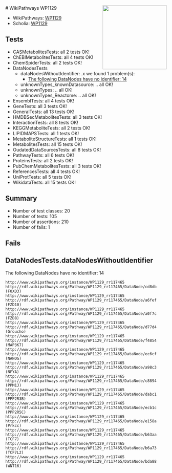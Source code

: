 <img style="float: right; width: 200px" src="https://upload.wikimedia.org/wikipedia/commons/thumb/8/83/Wplogo_with_text_500.png/640px-Wplogo_with_text_500.png" />
# WikiPathways WP1129

* WikiPathways: [WP1129](https://new.wikipathways.org/pathways/WP1129)
* Scholia: [WP1129](https://scholia.toolforge.org/wikipathways/WP1129)
## Tests
* CASMetabolitesTests: all 2 tests OK!
* ChEBIMetabolitesTests: all 4 tests OK!
* ChemSpiderTests: all 2 tests OK!
* DataNodesTests
    * dataNodesWithoutIdentifier: .x we found 1 problem(s):
        * [The following DataNodes have no identifier: 14](#8792c494)
    * unknownTypes_knownDatasource: .. all OK!
    * unknownTypes: .. all OK!
    * unknownTypes_Reactome: .. all OK!
* EnsemblTests: all 4 tests OK!
* GeneTests: all 3 tests OK!
* GeneralTests: all 13 tests OK!
* HMDBSecMetabolitesTests: all 3 tests OK!
* InteractionTests: all 8 tests OK!
* KEGGMetaboliteTests: all 2 tests OK!
* LIPIDMAPSTests: all 1 tests OK!
* MetaboliteStructureTests: all 1 tests OK!
* MetabolitesTests: all 15 tests OK!
* OudatedDataSourcesTests: all 8 tests OK!
* PathwayTests: all 6 tests OK!
* ProteinsTests: all 2 tests OK!
* PubChemMetabolitesTests: all 3 tests OK!
* ReferencesTests: all 4 tests OK!
* UniProtTests: all 5 tests OK!
* WikidataTests: all 15 tests OK!


## Summary

* Number of test classes: 20
* Number of tests: 105
* Number of assertions: 210
* Number of fails: 1

## Fails

<a name="8792c494" />

## DataNodesTests.dataNodesWithoutIdentifier

The following DataNodes have no identifier: 14
```
http://www.wikipathways.org/instance/WP1129_rr117465 http://rdf.wikipathways.org/Pathway/WP1129_rr117465/DataNode/cd8db (FOXD3)
http://www.wikipathways.org/instance/WP1129_rr117465 http://rdf.wikipathways.org/Pathway/WP1129_rr117465/DataNode/a6fef (FZD10)
http://www.wikipathways.org/instance/WP1129_rr117465 http://rdf.wikipathways.org/Pathway/WP1129_rr117465/DataNode/a0f7c (FZD8)
http://www.wikipathways.org/instance/WP1129_rr117465 http://rdf.wikipathways.org/Pathway/WP1129_rr117465/DataNode/d77d4 (Groucho)
http://www.wikipathways.org/instance/WP1129_rr117465 http://rdf.wikipathways.org/Pathway/WP1129_rr117465/DataNode/f4854 (MAP3K7)
http://www.wikipathways.org/instance/WP1129_rr117465 http://rdf.wikipathways.org/Pathway/WP1129_rr117465/DataNode/ec6cf (NANOG)
http://www.wikipathways.org/instance/WP1129_rr117465 http://rdf.wikipathways.org/Pathway/WP1129_rr117465/DataNode/a98c3 (NFYA)
http://www.wikipathways.org/instance/WP1129_rr117465 http://rdf.wikipathways.org/Pathway/WP1129_rr117465/DataNode/c8894 (PPM1J)
http://www.wikipathways.org/instance/WP1129_rr117465 http://rdf.wikipathways.org/Pathway/WP1129_rr117465/DataNode/dabc1 (PPP2R3B)
http://www.wikipathways.org/instance/WP1129_rr117465 http://rdf.wikipathways.org/Pathway/WP1129_rr117465/DataNode/ecb1c (PPP2R5C)
http://www.wikipathways.org/instance/WP1129_rr117465 http://rdf.wikipathways.org/Pathway/WP1129_rr117465/DataNode/e158a (Prkcc)
http://www.wikipathways.org/instance/WP1129_rr117465 http://rdf.wikipathways.org/Pathway/WP1129_rr117465/DataNode/b63aa (TCF7)
http://www.wikipathways.org/instance/WP1129_rr117465 http://rdf.wikipathways.org/Pathway/WP1129_rr117465/DataNode/b6a73 (TCF7L2)
http://www.wikipathways.org/instance/WP1129_rr117465 http://rdf.wikipathways.org/Pathway/WP1129_rr117465/DataNode/bda88 (WNT16)
```

